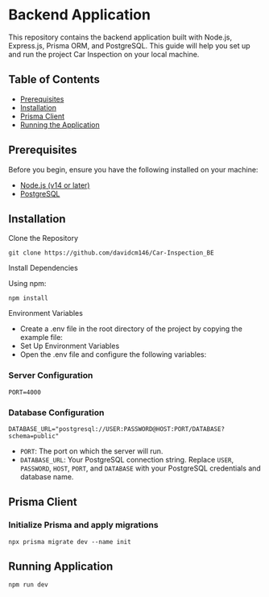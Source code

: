 # Backend Application
This repository contains the backend application built with Node.js, Express.js, Prisma ORM, and PostgreSQL. This guide will help you set up and run the project Car Inspection on your local machine.

## Table of Contents
- [Prerequisites](#prerequisites)
- [Installation](#installation)
- [Prisma Client](#prisma-client)
- [Running the Application](#running-application)

## Prerequisites
Before you begin, ensure you have the following installed on your machine:
- [Node.js (v14 or later)](https://nodejs.org/fr)
- [PostgreSQL](https://www.postgresql.org/download/)

## Installation
Clone the Repository

`git clone https://github.com/davidcm146/Car-Inspection_BE`

Install Dependencies

Using npm:

`npm install`

Environment Variables

- Create a .env file in the root directory of the project by copying the example file:
- Set Up Environment Variables
- Open the .env file and configure the following variables:

### Server Configuration
`PORT=4000`

### Database Configuration
`DATABASE_URL="postgresql://USER:PASSWORD@HOST:PORT/DATABASE?schema=public"`

- `PORT`: The port on which the server will run.  
- `DATABASE_URL`: Your PostgreSQL connection string. Replace `USER`, `PASSWORD`, `HOST`, `PORT`, and `DATABASE` with your PostgreSQL credentials and database name.

## Prisma Client
### Initialize Prisma and apply migrations
`npx prisma migrate dev --name init`
## Running Application
`npm run dev`
